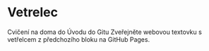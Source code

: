 # Vetrelec
Cvičení na doma do Úvodu do Gitu
Zveřejněte webovou textovku s vetřelcem z předchozího bloku na GitHub Pages.
